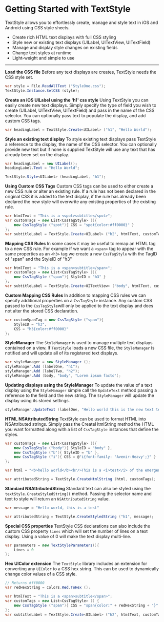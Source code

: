 # Getting Started with TextStyle

TextStyle allows you to effortlessly create, manage and style text in iOS and Android using CSS style sheets.

 * Create rich HTML text displays with full CSS styling
 * Style new or existing text displays (UILabel, UITextView, UITextField)
 * Manage and display style changes on existing fields
 * Change text styles at runtime
 * Light-weight and simple to use

---

**Load the CSS file**
Before any text displays are creates, TextStyle needs the CSS style set.
```csharp
var style = File.ReadAllText ("StyleOne.css");
TextStyle.Instance.SetCSS (style);
```


**Create an iOS UILabel using the 'h1' css style**
Using TextStyle you can easily create new text displays. Simply specify the type of field you wish to create (UILabel, UITextView, UITextField) and pass in the name of the CSS selector. You can optionally pass text to populate the display, and add custom CSS tags.
```csharp
var headingLabel = TextStyle.Create<UILabel> ("h1", "Hello World");
```

**Style an existing text display**
To style existing text displays pass TextStyle a reference to the display, the name of the CSS selector. You can optionally provide new text but if none is supplied TextStyle will use any text that has already been set on the display.

```csharp
var headingLabel = new UILabel();
headingLabel.Text = "Hello World";

TextStyle.Style<UILabel> (headingLabel, "h1");
```

**Using Custom CSS Tags**
Custom CSS tags can be used to either create a new CSS rule or alter an existing rule. If a rule has not been declared in the original CSS it is added to the text display,  if the rule has already been declared the new style will overwrite any existing properties of the existing rule.

```csharp
var htmlText = "This is a <spot>subtitle</spot>";
var customTags = new List<CssTagStyle> (){
	new CssTagStyle ("spot"){ CSS = "spot{color:#ff0000}" }
};
var subtitleLabel = TextStyle.Create<UILabel> ("h2", htmlText, customTags);
```

**Mapping CSS Rules**
In some cases it may be useful to remap an HTML tag to a new CSS rule. 
For example if we want a ``<span>`` tag to appear with the same properties as an ``<h3>`` tag we create a new ``CssTagStyle`` with the TagID of "span" and the StyleID of "h3"  

```csharp
var htmlText = "This is a <span>subtitle</span>";
var customTags = new List<CssTagStyle> (){
	new CssTagStyle ("span"){ StyleID = "h3" }
};
var subtitleLabel = TextStyle.Create<UITextView> ("body", htmlText, customTags);
```

**Custom Mapping CSS Rules**
In addition to mapping CSS rules we can specify additional properties on a ``CssTagStyle``  instance. Any custom CSS passed to the ``CssTagStyle``will only be applied to the text display and does not alter the stored CSS declaration.

```csharp
var customSpanTag = new CssTagStyle ("span"){ 
	StyleID = "h3", 
	CSS = "h3{color:#ff0000}"
};
```

**StyleManager**
The ``StyleManager`` is used to manage multiple text displays contained on a view. If ``TextStyle`` loads a new CSS file, the ``StyleManager`` is notified and will update all of its registered text displays.

```csharp
var styleManager = new StyleManager ();
styleManager.Add (labelOne, "h1");
styleManager.Add (labelTwo, "h2");
styleManager.Add (body, "body", "Lorem ipsum facto");
```

**Updating displays using the StyleManager**
To update the value of a text display using the ``StyleManager`` simple call the ``UpdateText`` method passing a reference to the field and the new string. The ``StyleManager`` will update the display using its stored settings. 

```csharp
styleManager.UpdateText (labelOne, "Hello world this is the new text to use.");
```

**HTML NSAttributedString**
TextStyle can be used to format HTML into NSAttributed strings. 
Simply pass the CreateHtmlString method the HTML you want formatted along with a list of ``CssTagStyle`` instances that define the styles.

```csharp
var customTags = new List<CssTagStyle> (){
	new CssTagStyle ("body"){ StyleID = "body" },
	new CssTagStyle ("b"){ StyleID = "b" },
	new CssTagStyle ("i"){ CSS = @"i{font-family: 'Avenir-Heavy';}" }
};

var html = "<b>hello world</b><br/>This is a <i>test</i> of the emergency broadcast system.";

var attributedString = TextStyle.CreateHtmlString (html, customTags);
```

**Standard NSAttributedString**
Standard text can also be styled using the ``textStyle.CreateStyledString()`` method. Passing the selector name and text to style will return an ``NSAttributedString`` value.
```csharp
var message = "Hello world, this is a test"

var attributedString = TextStyle.CreateStyledString ("h1", message);
```

**Special CSS properties**
TextStyle CSS declarations can also include the custom CSS property  ``lines`` which will set the number of lines on a text display. Using a value of 0 will make the text display multi-line.
```csharp
var parameters = new TextStyleParameters(){
	Lines = 0
};
```

**Hex UIColor extension**
The ``TextStyle`` library includes an extension for converting any ``UIColor`` to a CSS hex string.
This can be used to dynamically change color values of a CSS style. 

```csharp
// Returns #ff0000
var redHexString = Colors.Red.ToHex ();

var htmlText = "This is a <span>subtitle</span>";
var customTags = new List<CssTagStyle> () {
	new CssTagStyle ("span"){ CSS = "span{color:" + redHexString + "}" }
};
var subtitleLabel = TextStyle.Create<UILabel> ("h2", htmlText, customTags);

```